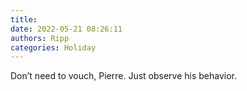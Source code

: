 ```yaml
---
title: 
date: 2022-05-21 08:26:11
authors: Ripp
categories: Holiday
---
```


 Don’t need to vouch, Pierre.   Just observe his behavior.